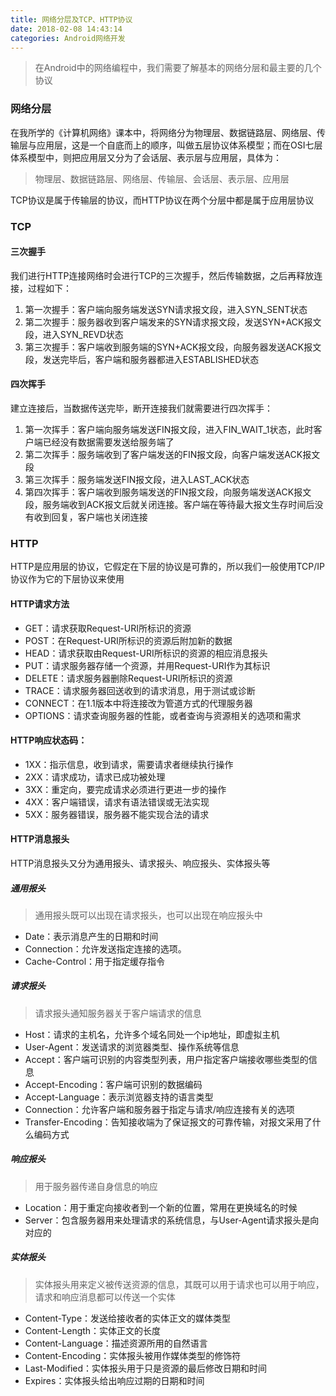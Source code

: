 ```yaml
---
title: 网络分层及TCP、HTTP协议
date: 2018-02-08 14:43:14
categories: Android网络开发
---
```


> 在Android中的网络编程中，我们需要了解基本的网络分层和最主要的几个协议

### 网络分层

在我所学的《计算机网络》课本中，将网络分为物理层、数据链路层、网络层、传输层与应用层，这是一个自底而上的顺序，叫做五层协议体系模型；而在OSI七层体系模型中，则把应用层又分为了会话层、表示层与应用层，具体为：

> 物理层、数据链路层、网络层、传输层、会话层、表示层、应用层

TCP协议是属于传输层的协议，而HTTP协议在两个分层中都是属于应用层协议

### TCP

#### 三次握手

我们进行HTTP连接网络时会进行TCP的三次握手，然后传输数据，之后再释放连接，过程如下：

1. 第一次握手：客户端向服务端发送SYN请求报文段，进入SYN_SENT状态
2. 第二次握手：服务器收到客户端发来的SYN请求报文段，发送SYN+ACK报文段，进入SYN_REVD状态
3. 第三次握手：客户端收到服务端的SYN+ACK报文段，向服务器发送ACK报文段，发送完毕后，客户端和服务器都进入ESTABLISHED状态

#### 四次挥手

建立连接后，当数据传送完毕，断开连接我们就需要进行四次挥手：

1. 第一次挥手：客户端向服务端发送FIN报文段，进入FIN_WAIT_1状态，此时客户端已经没有数据需要发送给服务端了
2. 第二次挥手：服务端收到了客户端发送的FIN报文段，向客户端发送ACK报文段
3. 第三次挥手：服务端发送FIN报文段，进入LAST_ACK状态
4. 第四次挥手：客户端收到服务端发送的FIN报文段，向服务端发送ACK报文段，服务端收到ACK报文后就关闭连接。客户端在等待最大报文生存时间后没有收到回复，客户端也关闭连接

### HTTP

HTTP是应用层的协议，它假定在下层的协议是可靠的，所以我们一般使用TCP/IP协议作为它的下层协议来使用

#### HTTP请求方法

* GET：请求获取Request-URI所标识的资源
* POST：在Request-URI所标识的资源后附加新的数据
* HEAD：请求获取由Request-URI所标识的资源的相应消息报头
* PUT：请求服务器存储一个资源，并用Request-URI作为其标识
* DELETE：请求服务器删除Request-URI所标识的资源
* TRACE：请求服务器回送收到的请求消息，用于测试或诊断
* CONNECT：在1.1版本中将连接改为管道方式的代理服务器
* OPTIONS：请求查询服务器的性能，或者查询与资源相关的选项和需求

#### HTTP响应状态码：

* 1XX：指示信息，收到请求，需要请求者继续执行操作
* 2XX：请求成功，请求已成功被处理
* 3XX：重定向，要完成请求必须进行更进一步的操作
* 4XX：客户端错误，请求有语法错误或无法实现
* 5XX：服务器错误，服务器不能实现合法的请求

#### HTTP消息报头

HTTP消息报头又分为通用报头、请求报头、响应报头、实体报头等

##### 通用报头

> 通用报头既可以出现在请求报头，也可以出现在响应报头中
* Date：表示消息产生的日期和时间
* Connection：允许发送指定连接的选项。
* Cache-Control：用于指定缓存指令

##### 请求报头

> 请求报头通知服务器关于客户端请求的信息

* Host：请求的主机名，允许多个域名同处一个ip地址，即虚拟主机
* User-Agent：发送请求的浏览器类型、操作系统等信息
* Accept：客户端可识别的内容类型列表，用户指定客户端接收哪些类型的信息
* Accept-Encoding：客户端可识别的数据编码
* Accept-Language：表示浏览器支持的语言类型
* Connection：允许客户端和服务器于指定与请求/响应连接有关的选项
* Transfer-Encoding：告知接收端为了保证报文的可靠传输，对报文采用了什么编码方式

##### 响应报头

> 用于服务器传递自身信息的响应

* Location：用于重定向接收者到一个新的位置，常用在更换域名的时候
* Server：包含服务器用来处理请求的系统信息，与User-Agent请求报头是向对应的

##### 实体报头

> 实体报头用来定义被传送资源的信息，其既可以用于请求也可以用于响应，请求和响应消息都可以传送一个实体

* Content-Type：发送给接收者的实体正文的媒体类型
* Content-Length：实体正文的长度
* Content-Language：描述资源所用的自然语言
* Content-Encoding：实体报头被用作媒体类型的修饰符
* Last-Modified：实体报头用于只是资源的最后修改日期和时间
* Expires：实体报头给出响应过期的日期和时间
